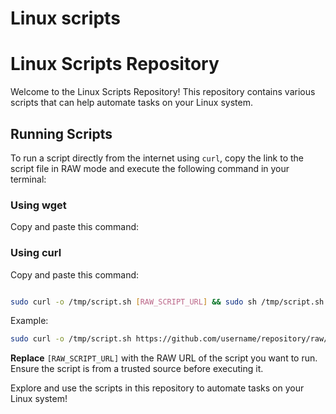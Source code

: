 
# Linux scripts



# Linux Scripts Repository

Welcome to the Linux Scripts Repository! This repository contains various scripts that can help automate tasks on your Linux system.

## Running Scripts

To run a script directly from the internet using `curl`, copy the link to the script file in RAW mode and execute the following command in your terminal:

### Using wget

Copy and paste this command:

### Using curl

Copy and paste this command:

```bash

sudo curl -o /tmp/script.sh [RAW_SCRIPT_URL] && sudo sh /tmp/script.sh [parameters]
```
Example:

```bash
sudo curl -o /tmp/script.sh https://github.com/username/repository/raw/main/scripts/my_script.sh && sudo sh /tmp/script.sh parameter1 parameter2
```

**Replace** `[RAW_SCRIPT_URL]` with the RAW URL of the script you want to run. Ensure the script is from a trusted source before executing it.

Explore and use the scripts in this repository to automate tasks on your Linux system!
